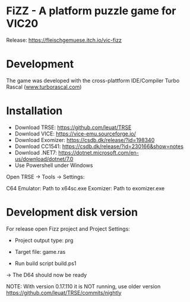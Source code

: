 # FiZZ - A platform puzzle game for VIC20

Release: https://fleischgemuese.itch.io/vic-fizz

# Development

The game was developed with the cross-plattform IDE/Compiler Turbo Rascal (www.turborascal.com) 

# Installation

* Download TRSE: https://github.com/leuat/TRSE 
* Download VICE: https://vice-emu.sourceforge.io/
* Download Exomizer: https://csdb.dk/release/?id=198340
* Download CC1541: https://csdb.dk/release/?id=230166&show=notes
* Download .NET7: https://dotnet.microsoft.com/en-us/download/dotnet/7.0
* Use Powershell under Windows

Open TRSE -> Tools -> Settings: 

C64 Emulator: Path to x64sc.exe
Exomizer: Path to exomizer.exe


# Development disk version
For release  open Fizz project and Project Settings:
* Project output type: prg
* Target file: game.ras

* Run build script build.ps1

-> The D64 should now be ready

NOTE: With version 0.17.110 it is NOT running, use older version https://github.com/leuat/TRSE/commits/nightly